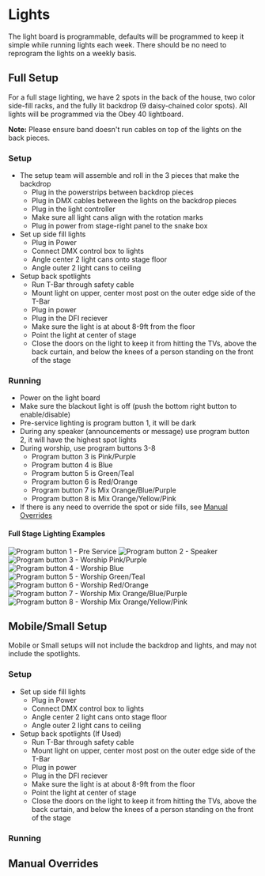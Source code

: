 # Lights

The light board is programmable, defaults will be programmed to keep it simple while running lights each week. There should be no need to reprogram the lights on a weekly basis.

## Full Setup

For a full stage lighting, we have 2 spots in the back of the house, two color side-fill racks, and the fully lit backdrop (9 daisy-chained color spots). All lights will be programmed via the Obey 40 lightboard.

**Note:** Please ensure band doesn't run cables on top of the lights on the back pieces.

### Setup

- The setup team will assemble and roll in the 3 pieces that make the backdrop
  - Plug in the powerstrips between backdrop pieces
  - Plug in DMX cables between the lights on the backdrop pieces
  - Plug in the light controller
  - Make sure all light cans align with the rotation marks
  - Plug in power from stage-right panel to the snake box
- Set up side fill lights
  - Plug in Power
  - Connect DMX control box to lights
  - Angle center 2 light cans onto stage floor
  - Angle outer 2 light cans to ceiling
- Setup back spotlights
  - Run T-Bar through safety cable
  - Mount light on upper, center most post on the outer edge side of the T-Bar
  - Plug in power
  - Plug in the DFI reciever
  - Make sure the light is at about 8-9ft from the floor
  - Point the light at center of stage
  - Close the doors on the light to keep it from hitting the TVs, above the back curtain, and below the knees of a person standing on the front of the stage

### Running

- Power on the light board
- Make sure the blackout light is off (push the bottom right button to enable/disable)
- Pre-service lighting is program button 1, it will be dark
- During any speaker (announcements or message) use program button 2, it will have the highest spot lights
- During worship, use program buttons 3-8
  - Program button 3 is Pink/Purple
  - Program button 4 is Blue
  - Program button 5 is Green/Teal
  - Program button 6 is Red/Orange
  - Program button 7 is Mix Orange/Blue/Purple
  - Program button 8 is Mix Orange/Yellow/Pink
- If there is any need to override the spot or side fills, see [Manual Overrides](lights.md#Manual_Overrides)

#### Full Stage Lighting Examples

![](uploads/images/lights/IMG_0627.JPG "Program button 1 - Pre Service")
![](uploads/images/lights/IMG_0628.JPG "Program button 2 - Speaker")
![](uploads/images/lights/IMG_0629.JPG "Program button 3 - Worship Pink/Purple")
![](uploads/images/lights/IMG_0630.JPG "Program button 4 - Worship Blue")
![](uploads/images/lights/IMG_0631.JPG "Program button 5 - Worship Green/Teal")
![](uploads/images/lights/IMG_0632.JPG "Program button 6 - Worship Red/Orange")
![](uploads/images/lights/IMG_0633.JPG "Program button 7 - Worship Mix Orange/Blue/Purple")
![](uploads/images/lights/IMG_0634.JPG "Program button 8 - Worship Mix Orange/Yellow/Pink")

## Mobile/Small Setup

Mobile or Small setups will not include the backdrop and lights, and may not include the spotlights.

### Setup

- Set up side fill lights
  - Plug in Power
  - Connect DMX control box to lights
  - Angle center 2 light cans onto stage floor
  - Angle outer 2 light cans to ceiling
- Setup back spotlights (If Used)
  - Run T-Bar through safety cable
  - Mount light on upper, center most post on the outer edge side of the T-Bar
  - Plug in power
  - Plug in the DFI reciever
  - Make sure the light is at about 8-9ft from the floor
  - Point the light at center of stage
  - Close the doors on the light to keep it from hitting the TVs, above the back curtain, and below the knees of a person standing on the front of the stage 

### Running

## Manual Overrides